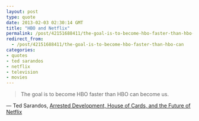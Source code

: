 ```yaml
---
layout: post
type: quote
date: 2013-02-03 02:30:14 GMT
title: "HBO and Netflix"
permalink: /post/42151688411/the-goal-is-to-become-hbo-faster-than-hbo-can
redirect_from: 
  - /post/42151688411/the-goal-is-to-become-hbo-faster-than-hbo-can
categories:
- quotes
- ted sarandos
- netflix
- television
- movies
---
```

<blockquote>The goal is to become HBO faster than HBO can become us.</blockquote>
<p>— Ted Sarandos, <a href="http://www.gq.com/entertainment/movies-and-tv/201302/netflix-founder-reed-hastings-house-of-cards-arrested-development?currentPage=all">Arrested Development, House of Cards, and the Future of Netflix</a></p>